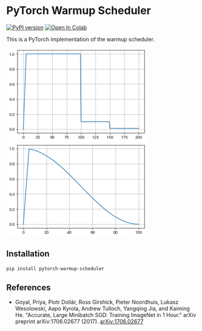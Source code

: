 # PyTorch Warmup Scheduler

[![PyPI version](https://badge.fury.io/py/pytorch-warmup-scheduler.svg)](https://pypi.org/project/pytorch-warmup-scheduler/)
[![Open In Colab](https://colab.research.google.com/assets/colab-badge.svg)](https://colab.research.google.com/github/hysts/pytorch_warmup-scheduler/blob/main/notebooks/demo.ipynb)

This is a PyTorch implementation of the warmup scheduler.

![](assets/image00.png)
![](assets/image01.png)


## Installation

```bash
pip install pytorch-warmup-scheduler
```


## References

- Goyal, Priya, Piotr Dollár, Ross Girshick, Pieter Noordhuis, Lukasz Wesolowski, Aapo Kyrola, Andrew Tulloch, Yangqing Jia, and Kaiming He. "Accurate, Large Minibatch SGD: Training ImageNet in 1 Hour." arXiv preprint arXiv:1706.02677 (2017). [arXiv:1706.02677](https://arxiv.org/abs/1706.02677)


